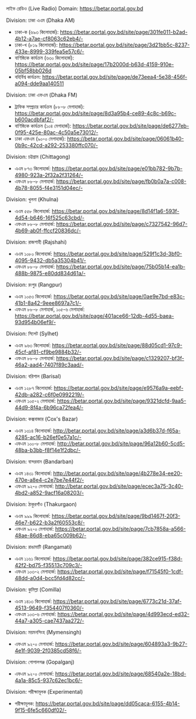 লাইভ রেডিও (Live Radio)
Domain: https://betar.portal.gov.bd

Division: ঢাকা এএম (Dhaka AM)
- ঢাকা-ক (৬৯৩ কিলোহার্জ): https://betar.portal.gov.bd/site/page/301fe011-b2ad-4b12-a7ae-cf8063c62eb4/-
- ঢাকা-খ (৮১৯ কিলোহার্জ): https://betar.portal.gov.bd/site/page/3d21bb5c-8237-433e-8999-339fea5e57c6/-
- বাণিজ্যিক কার্যক্রম (৬৩০ কিলোহার্জ): https://betar.portal.gov.bd/site/page/17b2000d-b63d-4159-910e-05bf58bb026d
- বহির্বিশ্ব কার্যক্রম: https://betar.portal.gov.bd/site/page/de73eea4-5e38-456f-a094-dde9aa140511

Division: ঢাকা এফএম (Dhaka FM)
- ট্রাফিক সম্প্রচার কার্যক্রম (৮৮-৮ মেগাহার্জ): https://betar.portal.gov.bd/site/page/8d3a95b4-ce89-4c8c-b69c-b600acdbfaf2/-
- বাণিজ্যিক কার্যক্রম (১০৪ মেগাহার্জ): https://betar.portal.gov.bd/site/page/de6277eb-0f95-425e-80ac-4c50a5e73012/-
- ঢাকা এফএম (৯০-০ মেগাহার্জ): https://betar.portal.gov.bd/site/page/06061b40-0b9c-42cd-a292-253380ffc070/-

Division: চট্টগ্রাম (Chittagong)
- এএম ৮৭৩ কিলোহার্জ: https://betar.portal.gov.bd/site/page/e01bb782-9b7b-4980-923a-2f32a2f31264/-
- এফএম ৮৮-৮ মেগাহার্জ: https://betar.portal.gov.bd/site/page/fb0b0a7a-c008-4b78-8055-f4e3151d04ec/-

Division: খুলনা (Khulna)
- এএম ৫৫৮ কিলোহার্জ: https://betar.portal.gov.bd/site/page/8d14f1a6-593f-4d54-b646-16f525c63cbd/-
- এফএম ৮৮-৮ মেগাহার্জ: https://betar.portal.gov.bd/site/page/c7327542-96d7-4b69-ab0f-ffccf20836dc/-

Division: রাজশাহী (Rajshahi)
- এএম ১০৮০ কিলোহার্জ: https://betar.portal.gov.bd/site/page/529f1c3d-3bf0-4095-9432-db5a35304b41/-
- এফএম ৮৮-৮ মেগাহার্জ: https://betar.portal.gov.bd/site/page/75b05b14-ea1b-488b-9875-e80dd834d61a/-

Division: রংপুর (Rangpur)
- এএম ১০৫৩ কিলোহার্জ: https://betar.portal.gov.bd/site/page/0ae9e7bd-e83c-41b1-8a42-9eee8697a7c1/-
- এফএম ৮৮-৮ মেগাহার্জ, ১০৫-৬ মেগাহার্জ: https://betar.portal.gov.bd/site/page/401ace66-12db-4d55-baea-93d954b06ef9/-

Division: সিলেট (Sylhet)
- এএম ৯৬৩ কিলোহার্জ: https://betar.portal.gov.bd/site/page/88d05cd1-97c9-45cf-af81-cf9be9884b32/-
- এফএম ৮৮-৮ মেগাহার্জ: https://betar.portal.gov.bd/site/page/c1329207-bf3f-46a2-aad4-7407f89c3aad/-

Division: বরিশাল (Barisal)
- এএম ১২৮৭ কিলোহার্জ: https://betar.portal.gov.bd/site/page/e9576a9a-eebf-42db-a282-c6f0e0992219/-
- এফএম ১০৫-২ মেগাহার্জ: https://betar.portal.gov.bd/site/page/9321dcfd-9aa5-44d9-8f4a-6b96ca72fea4/-

Division: কক্সবাজার (Cox's Bazar)
- এএম ১৩১৪ কিলোহার্জ: http://betar.portal.gov.bd/site/page/a3d6b37d-f65a-4285-ac16-b26ef0e57a1c/-
- এফএম ১০০-৮ মেগাহার্জ: http://betar.portal.gov.bd/site/page/96a12b60-5cd5-48ba-b3bb-f8f14e1f2dbc/-

Division: বান্দরবান (Bandarban)
- এএম ১৪৩১ কিলোহার্জ: http://betar.portal.gov.bd/site/page/4b278e34-ee20-470e-a8e4-c2e7be7e44f2/-
- এফএম ৯২-০ মেগাহার্জ: http://betar.portal.gov.bd/site/page/ecec3a75-3c40-4bd2-a852-9acf16a08203/-

Division: ঠাকুরগাঁও (Thakurgaon)
- এএম ৯৯৯ কিলোহার্জ: https://betar.portal.gov.bd/site/page/9bd1467f-20f3-46e7-b622-b3a2f60553c8/-
- এফএম ৯২-০ মেগাহার্জ: https://betar.portal.gov.bd/site/page/7cb7858a-a566-48ae-86d8-eba65c009b62/-

Division: রাঙামাটি (Rangamati)
- এএম ১১৬১ কিলোহার্জ: https://betar.portal.gov.bd/site/page/382ce915-f38d-42f2-bd75-f35513c709c3/-
- এফএম ১০৩-২ মেগাহার্জ: https://betar.portal.gov.bd/site/page/f71545f0-1cdf-48dd-a0d4-bcc5fd4d82cc/-

Division: কুমিল্লা (Comilla)
- এএম ১৪১৩ কিলোহার্জ: https://betar.portal.gov.bd/site/page/6773c21d-37af-4513-9649-f354407f0360/-
- এফএম ১০৩-৬ মেগাহার্জ: https://betar.portal.gov.bd/site/page/4d993ecd-ed32-44a7-a305-cae7437aa272/-

Division: ময়মনসিংহ (Mymensingh)
- এফএম ৯২-০ মেগাহার্জ: https://betar.portal.gov.bd/site/page/604893a3-9b27-4e1f-9039-2f0385cd58f6/-

Division: গোপালগঞ্জ (Gopalganj)
- এফএম ৯২-০ মেগাহার্জ: https://betar.portal.gov.bd/site/page/68540a2e-18bd-4a1a-85c5-937c62ec1bc6/-

Division: পরীক্ষামূলক (Experimental)
- পরীক্ষামূলক: https://betar.portal.gov.bd/site/page/dd05caca-6155-4b14-9f15-6fe5c660df02/-

